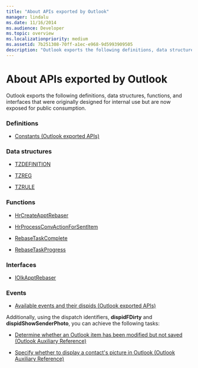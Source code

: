 ```yaml
---
title: "About APIs exported by Outlook"
manager: lindalu
ms.date: 11/16/2014
ms.audience: Developer
ms.topic: overview
ms.localizationpriority: medium
ms.assetid: 7b251308-70ff-a1ec-e968-9d5993909505
description: "Outlook exports the following definitions, data structures, functions, and interfaces that were originally designed for internal use but are now exposed for public consumption."
---
```


# About APIs exported by Outlook

Outlook exports the following definitions, data structures, functions, and interfaces that were originally designed for internal use but are now exposed for public consumption.
  
### Definitions
  
- [Constants (Outlook exported APIs)](constants-outlook-exported-apis.md)
    
### Data structures
  
- [TZDEFINITION](tzdefinition.md)
    
- [TZREG](tzreg.md)
    
- [TZRULE](tzrule.md)
    
### Functions
  
- [HrCreateApptRebaser](hrcreateapptrebaser.md)
    
- [HrProcessConvActionForSentItem](hrprocessconvactionforsentitem.md)
    
- [RebaseTaskComplete](rebasetaskcomplete.md)
    
- [RebaseTaskProgress](rebasetaskprogress.md)
    
### Interfaces
  
- [IOlkApptRebaser](iolkapptrebaser.md)
    
### Events
  
- [Available events and their dispids (Outlook exported APIs)](available-events-and-their-dispids-outlook-exported-apis.md)
    
Additionally, using the dispatch identifiers, **dispidFDirty** and **dispidShowSenderPhoto**, you can achieve the following tasks:
  
- [Determine whether an Outlook item has been modified but not saved (Outlook Auxiliary Reference)](how-to-determine-if-outlook-item-has-been-modified-but-not-saved.md)
    
- [Specify whether to display a contact's picture in Outlook (Outlook Auxiliary Reference)](https://msdn.microsoft.com/library/office/gg262879.aspx)
    

